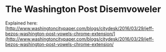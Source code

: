 # The Washington Post Disemvoweler

Explained here: [http://www.washingtoncitypaper.com/blogs/citydesk/2016/03/29/jeff-bezos-washington-post-vowels-chrome-extension/](http://www.washingtoncitypaper.com/blogs/citydesk/2016/03/29/jeff-bezos-washington-post-vowels-chrome-extension/